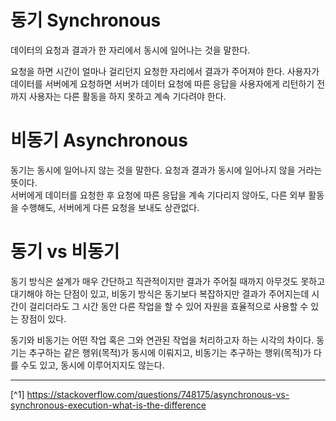 # 동기 Synchronous
데이터의 요청과 결과가 한 자리에서 동시에 일어나는 것을 말한다.

요청을 하면 시간이 얼마나 걸리던지 요청한 자리에서 결과가 주어져야 한다.
사용자가 데이터를 서버에게 요청하면 서버가 데이터 요청에 따른 응답을 사용자에게 리턴하기 전까지 사용자는 다른 활동을 하지 못하고 계속 기다려야 한다.

# 비동기 Asynchronous
동기는 동시에 일어나지 않는 것을 말한다. 요청과 결과가 동시에 일어나지 않을 거라는 뜻이다.<br>
서버에게 데이터를 요청한 후 요청에 따른 응답을 계속 기다리지 않아도, 다른 외부 활동을 수행해도, 서버에게 다른 요청을 보내도 상관없다.

# 동기 vs 비동기
동기 방식은 설계가 매우 간단하고 직관적이지만 결과가 주어질 때까지 아무것도 못하고 대기해야 하는 단점이 있고,
비동기 방식은 동기보다 복잡하지만 결과가 주어지는데 시간이 걸리더라도 그 시간 동안 다른 작업을 할 수 있어 자원을 효율적으로 사용할 수 있는 장점이 있다.

동기와 비동기는 어떤 작업 혹은 그와 연관된 작업을 처리하고자 하는 시각의 차이다. 동기는 추구하는 같은 행위(목적)가 동시에 이뤄지고,
비동기는 추구하는 행위(목적)가 다를 수도 있고, 동시에 이루어지지도 않는다.

---

[^1] https://stackoverflow.com/questions/748175/asynchronous-vs-synchronous-execution-what-is-the-difference<br>
